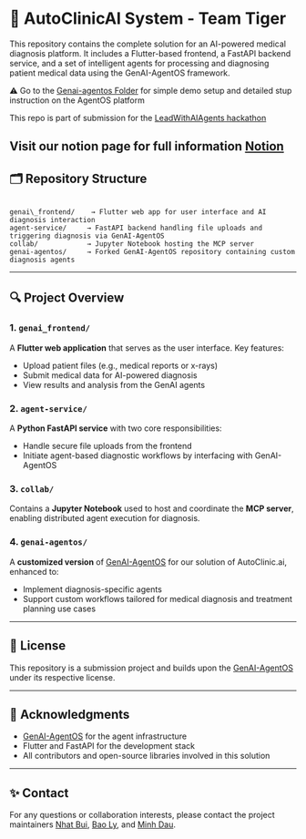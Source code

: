 # 🏥 AutoClinicAI System - Team Tiger

This repository contains the complete solution for an AI-powered medical diagnosis platform. It includes a Flutter-based frontend, a FastAPI backend service, and a set of intelligent agents for processing and diagnosing patient medical data using the GenAI-AgentOS framework.

⚠️ Go to the [Genai-agentos Folder](./genai-agentos/) for simple demo setup and detailed stup instruction on the AgentOS platform

This repo is part of submission for the [LeadWithAIAgents hackathon](https://genai.works/hackathon#judges)

Visit our notion page for full information [Notion](https://www.notion.so/Team-Tiger-Documentation-23050dd93a9c8006989ff199a77e21d7)
---

## 🗂️ Repository Structure

```

genai\_frontend/    → Flutter web app for user interface and AI diagnosis interaction
agent-service/     → FastAPI backend handling file uploads and triggering diagnosis via GenAI-AgentOS
collab/            → Jupyter Notebook hosting the MCP server
genai-agentos/     → Forked GenAI-AgentOS repository containing custom diagnosis agents

````

---

## 🔍 Project Overview

### 1. `genai_frontend/`  
A **Flutter web application** that serves as the user interface. Key features:
- Upload patient files (e.g., medical reports or x-rays)
- Submit medical data for AI-powered diagnosis
- View results and analysis from the GenAI agents

### 2. `agent-service/`  
A **Python FastAPI service** with two core responsibilities:
- Handle secure file uploads from the frontend
- Initiate agent-based diagnostic workflows by interfacing with GenAI-AgentOS

### 3. `collab/`  
Contains a **Jupyter Notebook** used to host and coordinate the **MCP server**, enabling distributed agent execution for diagnosis.

### 4. `genai-agentos/`  
A **customized version** of [GenAI-AgentOS](https://github.com/genai-works-org/genai-agento) for our solution of AutoClinic.ai, enhanced to:
- Implement diagnosis-specific agents
- Support custom workflows tailored for medical diagnosis and treatment planning use cases

---

## 📄 License

This repository is a submission project and builds upon the [GenAI-AgentOS](https://github.com/genai-works-org/genai-agentos) under its respective license.

---

## 🙌 Acknowledgments

* [GenAI-AgentOS](https://github.com/genai-works-org/genai-agentos) for the agent infrastructure
* Flutter and FastAPI for the development stack
* All contributors and open-source libraries involved in this solution

---

## ✨ Contact

For any questions or collaboration interests, please contact the project maintainers [Nhat Bui](mailto:lyngocgiabao1958@gmail.com), [Bao Ly](mailto:nhat117@gmail.com), and [Minh Dau](dmailto::auhoangminh9@gmail.com). 

